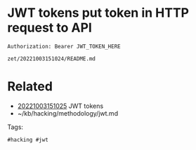 # JWT tokens put token in HTTP request to API
```http
Authorization: Bearer JWT_TOKEN_HERE
```

` zet/20221003151024/README.md `

# Related

- [20221003151025](/zet/20221003151025/README.md) JWT tokens
- ~/kb/hacking/methodology/jwt.md

Tags:

    #hacking #jwt 
